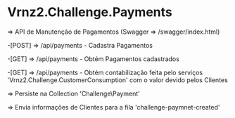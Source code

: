 # Vrnz2.Challenge.Payments


=> API de Manutenção de Pagamentos (Swagger => /swagger/index.html)

-[POST]  => /api/payments - Cadastra Pagamentos

-[GET]   => /api/payments - Obtém Pagamentos cadastrados

-[GET]   => /api/payments - Obtém contabilização feita pelo serviços 'Vrnz2.Challenge.CustomerConsumption' com o valor devido pelos Clientes

=> Persiste na Collection 'Challenge\Payment'

=> Envia informações de Clientes para a fila 'challenge-paymnet-created'
